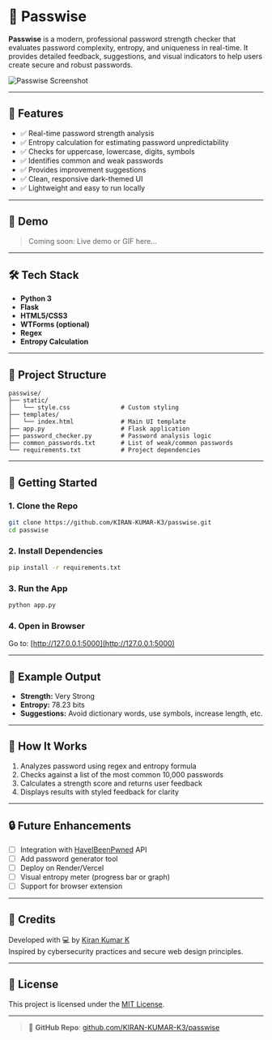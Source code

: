 # 🔐 Passwise

**Passwise** is a modern, professional password strength checker that evaluates password complexity, entropy, and uniqueness in real-time. It provides detailed feedback, suggestions, and visual indicators to help users create secure and robust passwords.

![Passwise Screenshot](https://encrypted-tbn0.gstatic.com/images?q=tbn:ANd9GcTpFNK2dFoAyFvyrx5_Twt9F3leuop0hv_m3cGDPkGL1nACE6r9g6oZzI_t6GuBtWi8F9A&usqp=CAU) <!-- optional: replace with your image link -->

---

## 🚀 Features

- ✅ Real-time password strength analysis
- ✅ Entropy calculation for estimating password unpredictability
- ✅ Checks for uppercase, lowercase, digits, symbols
- ✅ Identifies common and weak passwords
- ✅ Provides improvement suggestions
- ✅ Clean, responsive dark-themed UI
- ✅ Lightweight and easy to run locally

---

## 📸 Demo

> Coming soon: Live demo or GIF here...

---

## 🛠️ Tech Stack

- **Python 3**
- **Flask**
- **HTML5/CSS3**
- **WTForms (optional)**
- **Regex**
- **Entropy Calculation**

---

## 📂 Project Structure

```
passwise/
├── static/
│   └── style.css              # Custom styling
├── templates/
│   └── index.html             # Main UI template
├── app.py                     # Flask application
├── password_checker.py        # Password analysis logic
├── common_passwords.txt       # List of weak/common passwords
└── requirements.txt           # Project dependencies
```

---

## 🚀 Getting Started

### 1. Clone the Repo
```bash
git clone https://github.com/KIRAN-KUMAR-K3/passwise.git
cd passwise
```

### 2. Install Dependencies
```bash
pip install -r requirements.txt
```

### 3. Run the App
```bash
python app.py
```

### 4. Open in Browser
Go to: [http://127.0.0.1:5000](http://127.0.0.1:5000)

---

## 📌 Example Output

- **Strength:** Very Strong  
- **Entropy:** 78.23 bits  
- **Suggestions:** Avoid dictionary words, use symbols, increase length, etc.

---

## 🧠 How It Works

1. Analyzes password using regex and entropy formula
2. Checks against a list of the most common 10,000 passwords
3. Calculates a strength score and returns user feedback
4. Displays results with styled feedback for clarity

---

## 🔒 Future Enhancements

- [ ] Integration with [HaveIBeenPwned](https://haveibeenpwned.com/API) API
- [ ] Add password generator tool
- [ ] Deploy on Render/Vercel
- [ ] Visual entropy meter (progress bar or graph)
- [ ] Support for browser extension

---

## 🙌 Credits

Developed with 💻 by [Kiran Kumar K](https://github.com/KIRAN-KUMAR-K3)  
Inspired by cybersecurity practices and secure web design principles.

---

## 🪪 License

This project is licensed under the [MIT License](LICENSE).

---

> 🔗 **GitHub Repo**: [github.com/KIRAN-KUMAR-K3/passwise](https://github.com/KIRAN-KUMAR-K3/passwise)

```
